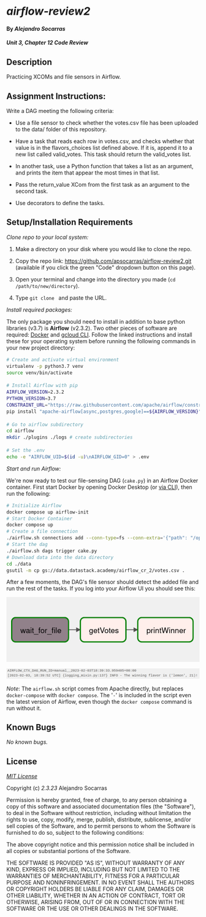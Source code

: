 # _airflow-review2_

#### By _**Alejandro Socarras**_

#### _Unit 3, Chapter 12 Code Review_

## Description

Practicing XCOMs and file sensors in Airflow.

## Assignment Instructions: 

Write a DAG meeting the following criteria:

- Use a file sensor to check whether the votes.csv file has been uploaded to the data/ folder of this repository.

- Have a task that reads each row in votes.csv, and checks whether that value is in the flavors_choices list defined above. If it is, append it to a new list called valid_votes. This task should return the valid_votes list.

- In another task, use a Python function that takes a list as an argument, and prints the item that appear the most times in that list.

- Pass the return_value XCom from the first task as an argument to the second task.

- Use decorators to define the tasks.

## Setup/Installation Requirements

_Clone repo to your local system:_

1. Make a directory on your disk where you would like to clone the repo.

2. Copy the repo link: https://github.com/apsocarras/airflow-review2.git (available if you click the green "Code" dropdown button on this page).

3. Open your terminal and change into the directory you made (`cd /path/to/new/directory`).

4. Type `git clone ` and paste the URL.

_Install required packages:_

The only package you should need to install in addition to base python libraries (v3.7) is **Airflow** (v2.3.2). Two other pieces of software are required: [Docker](https://www.docker.com/products/docker-desktop/) and [gcloud CLI](https://cloud.google.com/sdk/docs/install). Follow the linked instructions and install these for your operating system before running the following commands in your new project directory: 

```bash 
# Create and activate virtual environment
virtualenv -p python3.7 venv 
source venv/bin/activate

# Install Airflow with pip
AIRFLOW_VERSION=2.3.2 
PYTHON_VERSION=3.7 
CONSTRAINT_URL="https://raw.githubusercontent.com/apache/airflow/constraints-${AIRFLOW_VERSION}/constraints-${PYTHON_VERSION}.txt"
pip install "apache-airflow[async,postgres,google]==${AIRFLOW_VERSION}" --constraint "${CONSTRAINT_URL}"

# Go to airflow subdirectory
cd airflow 
mkdir ./plugins ./logs # create subdirectories 

# Set the .env  
echo -e "AIRFLOW_UID=$(id -u)\nAIRFLOW_GID=0" > .env
```
_Start and run Airflow:_

We're now ready to test our file-sensing DAG (`cake.py`) in an Airflow Docker container. First start Docker by opening Docker Desktop (or [via CLI](https://docs.docker.com/config/daemon/start/)), then run the following:
```bash 
# Initialize Airflow
docker compose up airflow-init
# Start Docker Container 
docker compose up 
# Create a file connection
./airflow.sh connections add --conn-type=fs --conn-extra='{"path": "/opt/airflow/data"}' data_fs
# Start the dag
./airflow.sh dags trigger cake.py 
# Download data into the data directory
cd ./data
gsutil -m cp gs://data.datastack.academy/airflow_cr_2/votes.csv .
```
After a few moments, the DAG's file sensor should detect the added file and run the rest of the tasks. If you log into your Airflow UI you should see this:

![DAG graph](./img/cake_dag.png)

![DAG log](./img/log_image.png)

_Note_: The `airflow.sh` script comes from Apache directly, but replaces `docker-compose` with `docker compose`. The '`-`' is included in the script even the latest version of Airflow, even though the `docker compose` command is run without it.

## Known Bugs

_No known bugs._

## License

_[MIT License](https://opensource.org/licenses/MIT)_

Copyright (c) _2.3.23_ Alejandro Socarras

Permission is hereby granted, free of charge, to any person obtaining a copy of this software and associated documentation files (the "Software"), to deal in the Software without restriction, including without limitation the rights to use, copy, modify, merge, publish, distribute, sublicense, and/or sell copies of the Software, and to permit persons to whom the Software is furnished to do so, subject to the following conditions:

The above copyright notice and this permission notice shall be included in all copies or substantial portions of the Software.

THE SOFTWARE IS PROVIDED "AS IS", WITHOUT WARRANTY OF ANY KIND, EXPRESS OR IMPLIED, INCLUDING BUT NOT LIMITED TO THE WARRANTIES OF MERCHANTABILITY, FITNESS FOR A PARTICULAR PURPOSE AND NONINFRINGEMENT. IN NO EVENT SHALL THE AUTHORS OR COPYRIGHT HOLDERS BE LIABLE FOR ANY CLAIM, DAMAGES OR OTHER LIABILITY, WHETHER IN AN ACTION OF CONTRACT, TORT OR OTHERWISE, ARISING FROM, OUT OF OR IN CONNECTION WITH THE SOFTWARE OR THE USE OR OTHER DEALINGS IN THE SOFTWARE.


